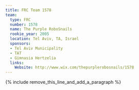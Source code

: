 ```yaml
---
title: FRC Team 1578
team:
  type: FRC
  number: 1578
  name: The Purple RoboSnails
  rookie_year: 2005
  location: Tel Aviv, TA, Israel
  sponsors:
  - Tel Aviv Municipality
  - TAT
  - Gimnasia Hertzelia
  links:
    Website: http://www.wix.com/thepurplerobosnails/1578
---
```


{% include remove_this_line_and_add_a_paragraph %}
